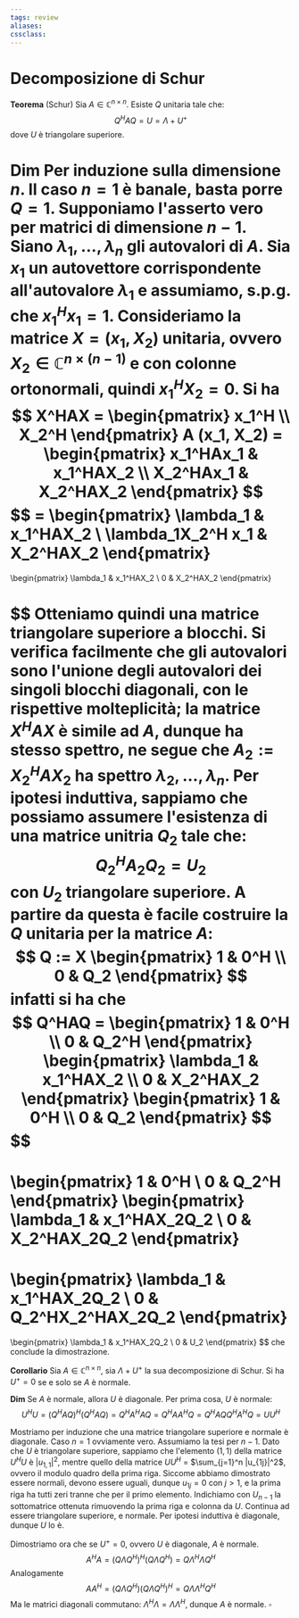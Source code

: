 ```yaml
---
tags: review
aliases:
cssclass:
---
```

 
# Decomposizione di Schur

**Teorema** (Schur) Sia $A \in \mathbb{C}^{n\times n}$. Esiste $Q$ unitaria tale che:
$$
Q^HAQ = U = \Lambda+U^+
$$
dove $U$ è triangolare superiore.

**Dim** Per induzione sulla dimensione $n$. Il caso $n=1$ è banale, basta porre $Q=1$.
Supponiamo l'asserto vero per matrici di dimensione $n-1$. Siano $\lambda_1,\dots,\lambda_n$ gli autovalori di $A$. Sia $x_1$ un autovettore corrispondente all'autovalore $\lambda_1$ e assumiamo, s.p.g. che $x_1^Hx_1 = 1$. Consideriamo la matrice $X = (x_1,X_2)$ unitaria, ovvero $X_2 \in \mathbb{C}^{n\times (n-1)}$ e con colonne ortonormali, quindi $x_1^HX_2 = 0$.
Si ha
$$
X^HAX = 
\begin{pmatrix}
x_1^H \\
X_2^H
\end{pmatrix}
A (x_1, X_2)
= \begin{pmatrix}
x_1^HAx_1 & x_1^HAX_2 \\
X_2^HAx_1 & X_2^HAX_2
\end{pmatrix}
$$
$$
= \begin{pmatrix}
\lambda_1 & x_1^HAX_2 \\
\lambda_1X_2^H x_1 & X_2^HAX_2
\end{pmatrix}
=
\begin{pmatrix}
\lambda_1 & x_1^HAX_2 \\
0 & X_2^HAX_2
\end{pmatrix}

$$
Otteniamo quindi una matrice triangolare superiore a blocchi. Si verifica facilmente che gli autovalori sono l'unione degli autovalori dei singoli blocchi diagonali, con le rispettive molteplicità; la matrice $X^HAX$ è simile ad $A$, dunque ha stesso spettro, ne segue che $A_2 := X_2^HAX_2$ ha spettro $\lambda_2,\dots,\lambda_n$. Per ipotesi induttiva, sappiamo che possiamo assumere l'esistenza di una matrice unitria $Q_2$ tale che:
$$
Q_2^HA_2Q_2 = U_2
$$
con $U_2$ triangolare superiore. A partire da questa è facile costruire la $Q$ unitaria per la matrice $A$:
$$
Q := X
\begin{pmatrix}
1 & 0^H \\
0 & Q_2
\end{pmatrix}
$$
infatti si ha che
$$
Q^HAQ = 
\begin{pmatrix}
1 & 0^H \\
0 & Q_2^H
\end{pmatrix}
\begin{pmatrix}
\lambda_1 & x_1^HAX_2 \\
0 & X_2^HAX_2
\end{pmatrix}
\begin{pmatrix}
1 & 0^H \\
0 & Q_2
\end{pmatrix}
$$
$$
= 
\begin{pmatrix}
1 & 0^H \\
0 & Q_2^H
\end{pmatrix}
\begin{pmatrix}
\lambda_1 & x_1^HAX_2Q_2 \\
0 & X_2^HAX_2Q_2
\end{pmatrix}
=
\begin{pmatrix}
\lambda_1 & x_1^HAX_2Q_2 \\
0 & Q_2^HX_2^HAX_2Q_2
\end{pmatrix}
= 
\begin{pmatrix}
\lambda_1 & x_1^HAX_2Q_2 \\
0 & U_2 
\end{pmatrix}
$$
che conclude la dimostrazione.

**Corollario** Sia $A \in \mathbb{C}^{n \times n}$, sia $\Lambda + U^+$ la sua decomposizione di Schur. Si ha $U^+ = 0$ se e solo se $A$ è normale.

**Dim** Se $A$ è normale, allora $U$ è diagonale. Per prima cosa, $U$ è normale:
$$
U^HU = (Q^HAQ)^H(Q^HAQ) = Q^HA^HAQ = Q^HAA^HQ = Q^HAQQ^HA^HQ = UU^H
$$

Mostriamo per induzione che una matrice triangolare superiore e normale è diagonale. Caso $n=1$ ovviamente vero.
Assumiamo la tesi per $n-1$. Dato che $U$ è triangolare superiore, sappiamo che l'elemento $(1,1)$ della matrice $U^HU$ è $|u_{1,1}|^2$, mentre quello della matrice $UU^H$ = $\sum_{j=1}^n |u_{1j}|^2$, ovvero il modulo quadro della prima riga. Siccome abbiamo dimostrato essere normali, devono essere uguali, dunque $u_{1j} = 0$ con $j >1$, e la prima riga ha tutti zeri tranne che per il primo elemento.
Indichiamo con $U_{n-1}$ la sottomatrice ottenuta rimuovendo la prima riga e colonna da $U$. Continua ad essere triangolare superiore, e normale. Per ipotesi induttiva è diagonale, dunque $U$ lo è.

Dimostriamo ora che se $U^+ = 0$, ovvero $U$ è diagonale, $A$ è normale. 
$$
A^HA = (Q\Lambda Q^H)^H(Q\Lambda Q^H) = Q\Lambda^H\Lambda Q^H
$$
Analogamente
$$
AA^H = (Q\Lambda Q^H)(Q\Lambda Q^H)^H = Q\Lambda\Lambda^H Q^H
$$
Ma le matrici diagonali commutano: $\Lambda^H\Lambda = \Lambda\Lambda^H$, dunque $A$ è normale. $\square$



